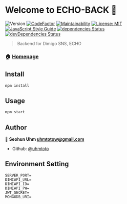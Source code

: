 # Welcome to ECHO-BACK 👋
![Version](https://img.shields.io/badge/version-1.0.0-blue.svg?cacheSeconds=2592000)
[![CodeFactor](https://www.codefactor.io/repository/github/echo-dimigo/echo-back/badge)](https://www.codefactor.io/repository/github/echo-dimigo/echo-back)
[![Maintainability](https://api.codeclimate.com/v1/badges/90f8baa7837f65f6971b/maintainability)](https://codeclimate.com/github/echo-dimigo/echo-back/maintainability)
[![License: MIT](https://img.shields.io/badge/License-MIT-yellow.svg)](#)
[![JavaScript Style Guide](https://img.shields.io/badge/code_style-standard-brightgreen.svg)](https://standardjs.com)
[![dependencies Status](https://david-dm.org/echo-dimigo/echo-back/status.svg)](https://david-dm.org/echo-dimigo/echo-back)
[![devDependencies Status](https://david-dm.org/echo-dimigo/echo-back/dev-status.svg)](https://david-dm.org/echo-dimigo/echo-back?type=dev)


> Backend for Dimigo SNS, ECHO

### 🏠 [Homepage](https://echo.dimigo.in)

## Install

```sh
npm install
```

## Usage

```sh
npm start
```

## Author

👤 **Seohun Uhm <uhmtotow@gmail.com>**

* Github: [@uhmtoto](https://github.com/uhmtoto)

## Environment Setting

```
SERVER_PORT=
DIMIAPI_URL=
DIMIAPI_ID=
DIMIAPI_PW=
JWT_SECRET=
MONGODB_URI=
```

